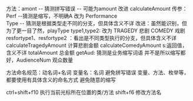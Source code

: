 方法：amont -- 猜测拼写错误 -- 可能为amount   改进 calculateAmount
传参：Perf --猜测是缩写，不明确A   改为 Performance     
Type -- 猜测是根据类型走不同的分支，但具体含义不详   改进：虽然能识别，但为了更一目了然，playType
type1,type2: 改为 TRAGEDY 悲剧 COMEDY 戏剧
resfortype1、resfortype2 ：看出是不同类型执行的分支，但具体含义不详 calculateTragedyAmount 计算悲剧金额  calculateComedyAmount
s:返回值，含义不详  totalAmount 总金额
getAud: 猜测是业务缩写词语 并不是所以缩写都好，AudienceNum 观众数量

方法命名规范：动名词+名词
变量名：名词
避免拼写错误
变量、方法、枚举等，都要使用有具体含义的命名方式
避免随意的缩写

ctrl+shift+f10 执行当前光标所在位置的类/方法
shift+f6 修改方法名